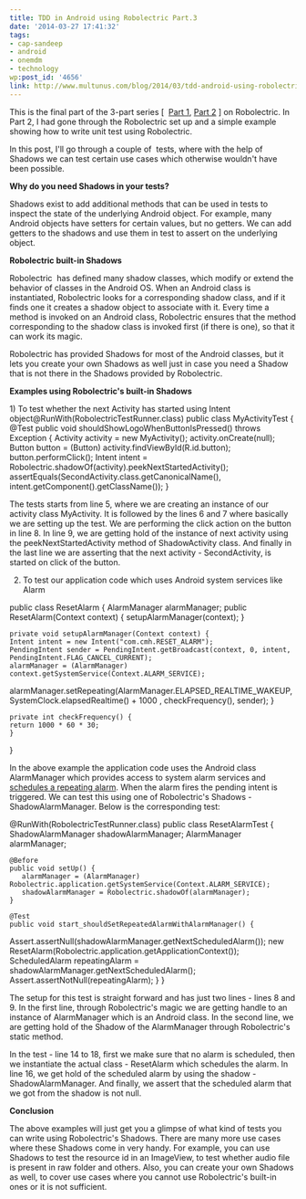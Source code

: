 ```yaml
---
title: TDD in Android using Robolectric Part.3
date: '2014-03-27 17:41:32'
tags:
- cap-sandeep
- android
- onemdm
- technology
wp:post_id: '4656'
link: http://www.multunus.com/blog/2014/03/tdd-android-using-robolectric-part-3/
---
```


This is the final part of the 3-part series [ 
[Part 1](http://www.multunus.com/blog/2014/02/tdd-using-roboelectric/), 
[Part 2](http://www.multunus.com/blog/2014/03/tdd-android-robolectric-part-2/) ] on Robolectric. In Part 2, I had gone through the Robolectric set up and a simple example showing how to write unit test using Robolectric.

In this post, I'll go through a couple of  tests, where with the help of Shadows we can test certain use cases which otherwise wouldn't have been possible.


**Why do you need Shadows in your tests?**


Shadows exist to add additional methods that can be used in tests to inspect the state of the underlying Android object. For example, many Android objects have setters for certain values, but no getters. We can add getters to the shadows and use them in test to assert on the underlying object. 


**Robolectric built-in Shadows**

Robolectric  has defined many shadow classes, which modify or extend the behavior of classes in the Android OS. When an Android class is instantiated, Robolectric looks for a corresponding shadow class, and if it finds one it creates a shadow object to associate with it. Every time a method is invoked on an Android class, Robolectric ensures that the method corresponding to the shadow class is invoked first (if there is one), so that it can work its magic.

Robolectric has provided 
Shadows for most of the Android classes, but it lets you create your own 
Shadows as well just in case you need a Shadow that is not there in the Shadows provided by Robolectric.


**Examples using Robolectric's built-in Shadows**

1) To test whether the next 
Activity has started using Intent object@RunWith(RobolectricTestRunner.class)
public class MyActivityTest {
    @Test
    public void shouldShowLogoWhenButtonIsPressed() throws Exception {
Activity activity = new MyActivity();
activity.onCreate(null);
Button button = (Button) activity.findViewById(R.id.button);
button.performClick();
Intent intent = Robolectric.shadowOf(activity).peekNextStartedActivity();
assertEquals(SecondActivity.class.getCanonicalName(), intent.getComponent().getClassName());
    }


The tests starts from line 5, where we are creating an instance of our activity class MyActivity. It is followed by the lines 6 and 7 where basically we are setting up the test. We are performing the click action on the button in line 8. In line 9, we are getting hold of the instance of next activity using the peekNextStartedActivity method of ShadowActivity class. And finally in the last line we are asserting that the next activity - SecondActivity, is started on click of the button.

2) To test our application code which uses Android system services like Alarm


public class ResetAlarm {
    AlarmManager alarmManager;
    public ResetAlarm(Context context) {
    setupAlarmManager(context);
    }

    private void setupAlarmManager(Context context) {
    Intent intent = new Intent("com.cmh.RESET_ALARM");
    PendingIntent sender = PendingIntent.getBroadcast(context, 0, intent, PendingIntent.FLAG_CANCEL_CURRENT);
    alarmManager = (AlarmManager) context.getSystemService(Context.ALARM_SERVICE);
alarmManager.setRepeating(AlarmManager.ELAPSED_REALTIME_WAKEUP, SystemClock.elapsedRealtime() + 1000 , checkFrequency(), sender);
    }

    private int checkFrequency() {
    return 1000 * 60 * 30;
    }
}

In the above example the application code uses the Android class AlarmManager which provides access to system alarm services and 
[schedules a repeating alarm](http://developer.android.com/training/scheduling/alarms.html). When the alarm fires the pending intent is triggered. We can test this using one of Robolectric's 
Shadows - ShadowAlarmManager. Below is the corresponding test:


@RunWith(RobolectricTestRunner.class)
public class ResetAlarmTest {
    ShadowAlarmManager shadowAlarmManager;
    AlarmManager alarmManager;

    @Before
    public void setUp() {
       alarmManager = (AlarmManager) Robolectric.application.getSystemService(Context.ALARM_SERVICE);
       shadowAlarmManager = Robolectric.shadowOf(alarmManager);
    }

    @Test
    public void start_shouldSetRepeatedAlarmWithAlarmManager() {
Assert.assertNull(shadowAlarmManager.getNextScheduledAlarm());
    new ResetAlarm(Robolectric.application.getApplicationContext());
    ScheduledAlarm repeatingAlarm = shadowAlarmManager.getNextScheduledAlarm();
    Assert.assertNotNull(repeatingAlarm);
    }
}

The setup for this test is straight forward and has just two lines - lines 8 and 9. In the first line, through Robolectric's magic we are getting handle to an instance of AlarmManager which is an Android class. In the second line, we are getting hold of the Shadow of the AlarmManager through Robolectric's static method.

In the test - line 14 to 18, first we make sure that no alarm is scheduled, then we instantiate the actual class - ResetAlarm which schedules the alarm. In line 16, we get hold of the scheduled alarm by using the shadow - ShadowAlarmManager. And finally, we assert that the scheduled alarm that we got from the shadow is not null.


**Conclusion**

The above examples will just get you a glimpse of what kind of tests you can write using Robolectric's 
Shadows. There are many more use cases where these Shadows come in very handy. For example, you can use Shadows to test the resource id in an ImageView, to test whether audio file is present in raw folder and others. Also, you can create your own Shadows as well, to cover use cases where you cannot use Robolectric's built-in ones or it is not sufficient.
